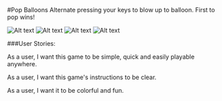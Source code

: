 #Pop Balloons
Alternate pressing your keys to blow up to balloon.  First to pop wins!




![Alt text](http://i.imgur.com/rs6ZrLl.jpg)
![Alt text](http://i.imgur.com/HAzPCUn.jpg)
![Alt text](http://i.imgur.com/Hjox1TD.jpg)
![Alt text](http://www.thisiswhyimbroke.com/images/giant-confetti-filled-balloon-explosion.jpg)



###User Stories:

As a user, I want this game to be simple, quick and easily playable anywhere.

As a user, I want this game's instructions to be clear.

As a user, I want it to be colorful and fun.